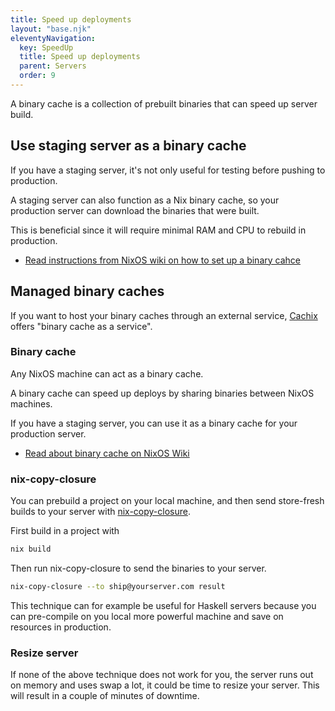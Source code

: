 ```yaml
---
title: Speed up deployments
layout: "base.njk"
eleventyNavigation:
  key: SpeedUp
  title: Speed up deployments
  parent: Servers
  order: 9
---
```


A binary cache is a collection of prebuilt binaries that can speed up server build.

## Use staging server as a binary cache

If you have a staging server, it's not only useful for testing before pushing to production.

A staging server can also function as a Nix binary cache, so your production server can download the binaries that were built.

This is beneficial since it will require minimal RAM and CPU to rebuild in production.

- [Read instructions from NixOS wiki on how to set up a binary cahce](https://NixOS.wiki/wiki/Binary_Cache)

## Managed binary caches

If you want to host your binary caches through an external service, <a target="_blank" href="https://www.cachix.org/">Cachix</a> offers "binary cache as a service".

### Binary cache

Any NixOS machine can act as a binary cache.

A binary cache can speed up deploys by sharing binaries between NixOS machines.

If you have a staging server, you can use it as a binary cache for your production server.

- [Read about binary cache on NixOS Wiki](https://NixOS.wiki/wiki/Binary_Cache)

### nix-copy-closure

You can prebuild a project on your local machine, and then send store-fresh builds to your server with <a target="_blank" href="https://NixOS.org/manual/nix/stable/command-ref/nix-copy-closure.html">nix-copy-closure</a>.

First build in a project with

```bash
nix build
```

Then run nix-copy-closure to send the binaries to your server.

```bash
nix-copy-closure --to ship@yourserver.com result
```

This technique can for example be useful for Haskell servers because you can pre-compile on you local more powerful machine and save on resources in production.

### Resize server

If none of the above technique does not work for you, the server runs out on memory and uses swap a lot, it could be time to resize your server. This will result in a couple of minutes of downtime.
